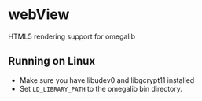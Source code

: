 webView
=======

HTML5 rendering support for omegalib

## Running on Linux ##
- Make sure you have libudev0 and libgcrypt11 installed
- Set `LD_LIBRARY_PATH` to the omegalib bin directory.
